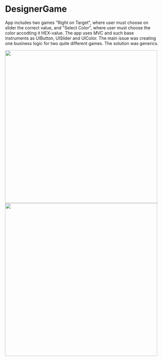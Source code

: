 # DesignerGame
App includes two games "Right on Target", where user must choose on slider the correct value, and "Select Color", where user must choose the color accodting it HEX-value. The app uses MVC and such base instruments as UIButton, UISlider and UIColor.
The main issue was creating one business logic for two quite different games. The solution was generics.  

<img src="https://user-images.githubusercontent.com/71500020/147885594-72f1197a-d58c-4c8d-8ec6-fc98e7778a08.png" width="500" /> <img src="https://user-images.githubusercontent.com/71500020/147885596-5ddda4ec-49a2-4219-901a-ae0314b77dfe.png" width="500" />

